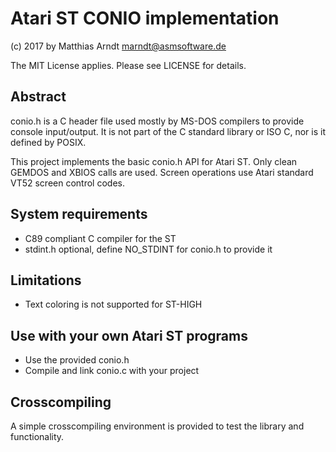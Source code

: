 # Atari ST CONIO implementation

(c) 2017 by Matthias Arndt <marndt@asmsoftware.de>

The MIT License applies. Please see LICENSE for details.


## Abstract
conio.h is a C header file used mostly by MS-DOS compilers to provide 
console input/output. It is not part of the C standard library or ISO C, 
nor is it defined by POSIX.

This project implements the basic conio.h API for Atari ST.
Only clean GEMDOS and XBIOS calls are used.
Screen operations use Atari standard VT52 screen control codes.

## System requirements

- C89 compliant C compiler for the ST
- stdint.h optional, define NO_STDINT for conio.h to provide it

## Limitations

- Text coloring is not supported for ST-HIGH

## Use with your own Atari ST programs

- Use the provided conio.h
- Compile and link conio.c with your project

## Crosscompiling

A simple crosscompiling environment is provided to test the library and
functionality.
